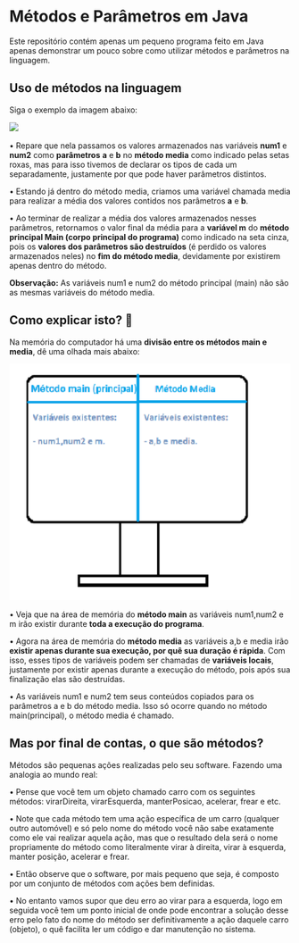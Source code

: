 # Métodos e Parâmetros em Java

Este repositório contém apenas um pequeno programa feito em Java apenas demonstrar um pouco sobre como utilizar métodos e parâmetros na linguagem.

## Uso de métodos na linguagem

Siga o exemplo da imagem abaixo:

<img src="Img Métodos Java.png">

• Repare que nela passamos os valores armazenados nas variáveis **num1** e **num2** como **parâmetros**  **a** e **b** no **método media** como indicado pelas setas roxas, mas para isso tivemos de declarar os tipos de cada um separadamente, justamente por que pode haver parâmetros distintos.

• Estando já dentro do método media, criamos uma variável chamada media para realizar a média dos valores contidos nos parâmetros **a** e **b**. 

• Ao terminar de realizar a média dos valores armazenados nesses parâmetros, retornamos o valor final da média para a **variável m** do **método principal Main (corpo principal do programa)** como indicado na seta cinza, pois os **valores dos parâmetros são destruídos** (é perdido os valores armazenados neles) no **fim do método media**, devidamente por existirem apenas dentro do método.

**Observação:** As variáveis num1 e num2 do método principal (main) não são as mesmas variáveis do método media.

## Como explicar isto? 🤔

Na memória do computador há uma **divisão entre os métodos main e media**, dê uma olhada mais abaixo:

<img src="Explicação memória metodo main e media.png"> 

• Veja que na área de memória do **método main** as variáveis num1,num2 e m irão existir durante **toda a execução do programa**.

• Agora na área de memória do **método media** as variáveis a,b e media irão **existir apenas durante sua execução, por quê sua duração é rápida**. Com isso, esses tipos de variáveis podem ser chamadas de **variáveis locais**, justamente por existir apenas durante a execução do método, pois após sua finalização elas são destruídas.

• As variáveis num1 e num2 tem seus conteúdos copiados para os parâmetros a e b do método media. Isso só ocorre quando no método main(principal), o método media é chamado.

## Mas por final de contas, o que são métodos?
Métodos são pequenas ações realizadas pelo seu software. Fazendo uma analogia ao mundo real:

• Pense que você tem um objeto chamado carro com os seguintes métodos: virarDireita, virarEsquerda, manterPosicao, acelerar, frear e etc.

• Note que cada método tem uma ação específica de um carro (qualquer outro automóvel) e só pelo nome do método você não sabe exatamente como ele vai realizar aquela ação, mas que o resultado dela será o nome propriamente do método como literalmente virar à direita, virar à esquerda, manter posição, acelerar e frear.

• Então observe que o software, por mais pequeno que seja, é composto por um conjunto de métodos com ações bem definidas.

• No entanto vamos supor que deu erro ao virar para a esquerda, logo em seguida você tem um ponto inicial de onde pode encontrar a solução desse erro pelo fato do nome do método ser definitivamente a ação daquele carro (objeto), o quê facilita ler um código e dar manutenção no sistema.
